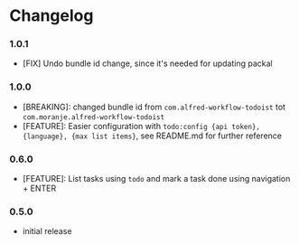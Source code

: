 # Changelog

### 1.0.1
  * [FIX] Undo bundle id change, since it's needed for updating packal

### 1.0.0
  * [BREAKING]: changed bundle id from `com.alfred-workflow-todoist` tot `com.moranje.alfred-workflow-todoist`
  * [FEATURE]: Easier configuration with `todo:config {api token}, {language}, {max list items}`, see README.md for further reference

### 0.6.0
  * [FEATURE]: List tasks using `todo` and mark a task done using navigation + ENTER

### 0.5.0
  *	initial release
